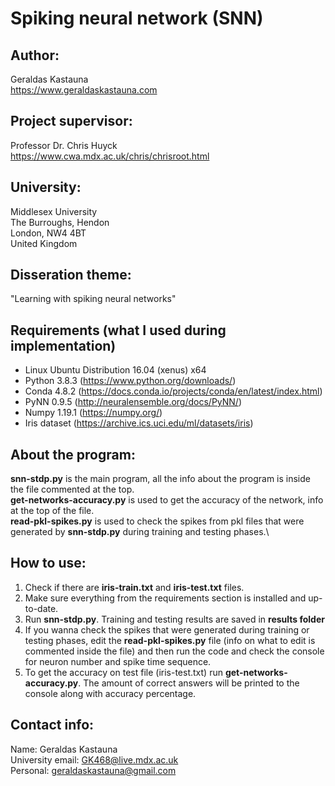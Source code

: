 # Spiking neural network (SNN)

## Author:
Geraldas Kastauna\
https://www.geraldaskastauna.com

## Project supervisor:
Professor Dr. Chris Huyck\
https://www.cwa.mdx.ac.uk/chris/chrisroot.html

## University:
Middlesex University\
The Burroughs, Hendon\
London, NW4 4BT\
United Kingdom

## Disseration theme:
"Learning with spiking neural networks"

## Requirements (what I used during implementation)
* Linux Ubuntu Distribution 16.04 (xenus) x64
* Python 3.8.3 (https://www.python.org/downloads/)
* Conda 4.8.2 (https://docs.conda.io/projects/conda/en/latest/index.html)
* PyNN 0.9.5 (http://neuralensemble.org/docs/PyNN/)
* Numpy 1.19.1 (https://numpy.org/)
* Iris dataset (https://archive.ics.uci.edu/ml/datasets/iris)

## About the program:
**snn-stdp.py** is the main program, all the info about the program is inside the file commented at the top.\
**get-networks-accuracy.py** is used to get the accuracy of the network, info at the top of the file.\
**read-pkl-spikes.py** is used to check the spikes from pkl files that were generated by **snn-stdp.py** 
during training and testing phases.\

## How to use:
1. Check if there are **iris-train.txt** and **iris-test.txt** files.
2. Make sure everything from the requirements section is installed and up-to-date.
3. Run **snn-stdp.py**. Training and testing results are saved in **results folder**
4. If you wanna check the spikes that were generated during training or testing phases, 
edit the **read-pkl-spikes.py** file (info on what to edit is commented inside the file)
and then run the code and check the console for neuron number and spike time sequence.
5. To get the accuracy on test file (iris-test.txt) run **get-networks-accuracy.py**.
The amount of correct answers will be printed to the console along with accuracy percentage.

## Contact info:
Name: Geraldas Kastauna\
University email: GK468@live.mdx.ac.uk\
Personal: geraldaskastauna@gmail.com
